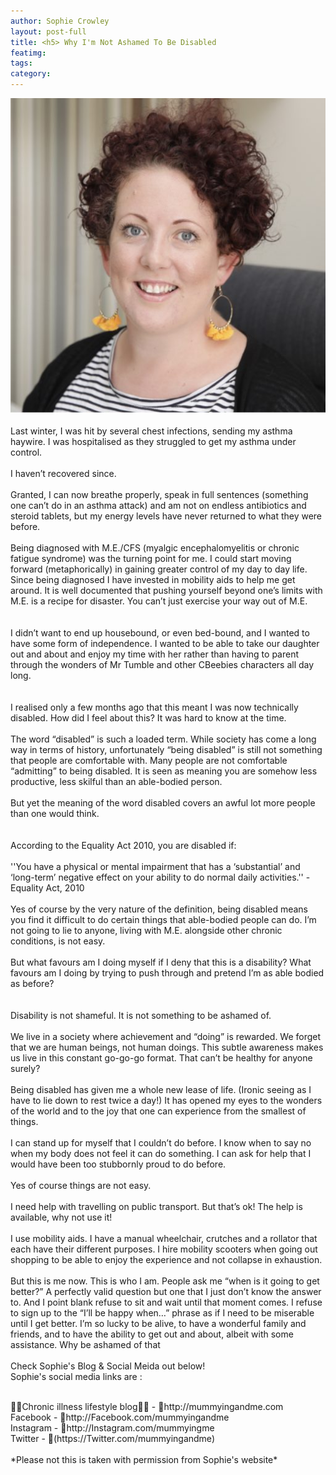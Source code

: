 ```yaml
---
author: Sophie Crowley
layout: post-full
title: <h5> Why I'm Not Ashamed To Be Disabled
featimg: 
tags: 
category: 
---
```

![](https://raw.githubusercontent.com/AwarenessOverload/AwarenessOverload/gh-pages/img/cropped-fullsizeoutput_adf8.jpg)
<br/>
<br/>
Last winter, I was hit by several chest infections, sending my asthma haywire. I was hospitalised as they struggled to get my asthma under control. 
<br/>
<br/>
I haven’t recovered since. 
<br/>
<br/>
Granted, I can now breathe properly, speak in full sentences (something one can’t do in an asthma attack) and am not on endless antibiotics and steroid tablets, but my energy levels have never returned to what they were before. 
<br/>
<br/>
Being diagnosed with M.E./CFS (myalgic encephalomyelitis or chronic fatigue syndrome) was the turning point for me. I could start moving forward (metaphorically) in gaining greater control of my day to day life. 
<br/>
Since being diagnosed I have invested in mobility aids to help me get around. It is well documented that pushing yourself beyond one’s limits with M.E. is a recipe for disaster. You can’t just exercise your way out of M.E.  
<br/>
<br/>
I didn’t want to end up housebound, or even bed-bound, and I wanted to have some form of independence. I wanted to be able to take our daughter out and about and enjoy my time with her rather than having to parent through the wonders of Mr Tumble and other CBeebies characters all day long.  
<br/>
<br/>
I realised only a few months ago that this meant I was now technically disabled. How did I feel about this? It was hard to know at the time. 
<br/>
<br/>
The word “disabled” is such a loaded term. While society has come a long way in terms of history, unfortunately “being disabled” is still not something that people are comfortable with. Many people are not comfortable “admitting” to being disabled. It is seen as meaning you are somehow less productive, less skilful than an able-bodied person. 
<br/>
<br/>
But yet the meaning of the word disabled covers an awful lot more people than one would think.
<br/>
<br/>   
According to the Equality Act 2010, you are disabled if:
<br/>
<br/>
''You have a physical or mental impairment that has a ‘substantial’ and ‘long-term’ negative effect on your ability to do normal daily activities.'' - Equality Act, 2010
<br/>
<br/>
Yes of course by the very nature of the definition, being disabled means you find it difficult to do certain things that able-bodied people can do. I’m not going to lie to anyone, living with M.E. alongside other chronic conditions, is not easy. 
<br/>
<br/>
But what favours am I doing myself if I deny that this is a disability? What favours am I doing by trying to push through and pretend I’m as able bodied as before? 
<br/>
<br/>   
Disability is not shameful. It is not something to be ashamed of. 
<br/>
<br/>
We live in a society where achievement and “doing” is rewarded. We forget that we are human beings, not human doings. This subtle awareness makes us live in this constant go-go-go format. That can’t be healthy for anyone surely? 
<br/>
<br/>
Being disabled has given me a whole new lease of life. (Ironic seeing as I have to lie down to rest twice a day!) It has opened my eyes to the wonders of the world and to the joy that one can experience from the smallest of things. 
<br/>
<br/>
I can stand up for myself that I couldn’t do before. I know when to say no when my body does not feel it can do something. I can ask for help that I would have been too stubbornly proud to do before. 
<br/>
<br/>
Yes of course things are not easy. 
<br/>
<br/>
I need help with travelling on public transport. But that’s ok! The help is available, why not use it! 
<br/>
<br/>
I use mobility aids. I have a manual wheelchair, crutches and a rollator that each have their different purposes. I hire mobility scooters when going out shopping to be able to enjoy the experience and not collapse in exhaustion. 
<br/>
<br/>
But this is me now. This is who I am. People ask me “when is it going to get better?” A perfectly valid question but one that I just don’t know the answer to. And I point blank refuse to sit and wait until that moment comes. I refuse to sign up to the “I’ll be happy when…” phrase as if I need to be miserable until I get better. I’m so lucky to be alive, to have a wonderful family and friends, and to have the ability to get out and about, albeit with some assistance. Why be ashamed of that
<br/>
<br/>
Check Sophie's Blog & Social Meida out below!
<br/>
Sophie's social media links are :

<br/>
🙋‍♀️Chronic illness lifestyle blog🙋‍♀️ - 💜http://mummyingandme.com
<br/>
Facebook - 💙http://Facebook.com/mummyingandme
<br/>
Instagram - 🧡http://Instagram.com/mummyingme
<br/>
Twitter - 💚(https://Twitter.com/mummyingandme)
<br/>
<br/>
*Please not this is taken with permission from Sophie's website*
